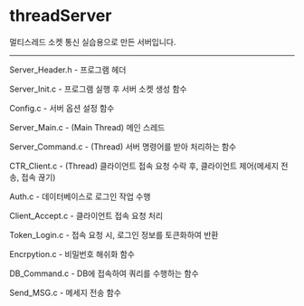 # threadServer
멀티스레드 소켓 통신 실습용으로 만든 서버입니다.
<hr>

Server_Header.h - 프로그램 헤더

Server_Init.c - 프로그램 실행 후 서버 소켓 생성 함수

Config.c - 서버 옵션 설정 함수

Server_Main.c - (Main Thread) 메인 스레드

Server_Command.c - (Thread) 서버 명령어를 받아 처리하는 함수

CTR_Client.c - (Thread) 클라이언트 접속 요청 수락 후, 클라이언트 제어(메세지 전송, 접속 끊기)

Auth.c - 데이터베이스로 로그인 작업 수행

Client_Accept.c - 클라이언트 접속 요청 처리

Token_Login.c - 접속 요청 시, 로그인 정보를 토큰화하여 반환

Encrpytion.c - 비밀번호 해쉬화 함수

DB_Command.c - DB에 접속하여 쿼리를 수행하는 함수

Send_MSG.c - 메세지 전송 함수
